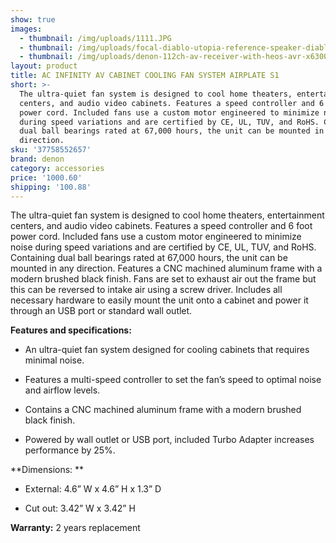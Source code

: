 ```yaml
---
show: true
images:
  - thumbnail: /img/uploads/1111.JPG
  - thumbnail: /img/uploads/focal-diablo-utopia-reference-speaker-diablo-utopia.jpg
  - thumbnail: /img/uploads/denon-112ch-av-receiver-with-heos-avr-x6300h.png
layout: product
title: AC INFINITY AV CABINET COOLING FAN SYSTEM AIRPLATE S1
short: >-
  The ultra-quiet fan system is designed to cool home theaters, entertainment
  centers, and audio video cabinets. Features a speed controller and 6 foot
  power cord. Included fans use a custom motor engineered to minimize noise
  during speed variations and are certified by CE, UL, TUV, and RoHS. Containing
  dual ball bearings rated at 67,000 hours, the unit can be mounted in any
  direction.
sku: '37758552657'
brand: denon
category: accessories
price: '1000.60'
shipping: '100.88'
---
```

The ultra-quiet fan system is designed to cool home theaters, entertainment centers, and audio video cabinets. Features a speed controller and 6 foot power cord. Included fans use a custom motor engineered to minimize noise during speed variations and are certified by CE, UL, TUV, and RoHS. Containing dual ball bearings rated at 67,000 hours, the unit can be mounted in any direction. Features a CNC machined aluminum frame with a modern brushed black finish. Fans are set to exhaust air out the frame but this can be reversed to intake air using a screw driver. Includes all necessary hardware to easily mount the unit onto a cabinet and power it through an USB port or standard wall outlet.

**Features and specifications:**

* An ultra-quiet fan system designed for cooling cabinets that requires minimal noise.

* Features a multi-speed controller to set the fan’s speed to optimal noise and airflow levels.

* Contains a CNC machined aluminum frame with a modern brushed black finish.

* Powered by wall outlet or USB port, included Turbo Adapter increases performance by 25%.

**Dimensions: **

* External: 4.6” W x 4.6” H x 1.3” D

* Cut out: 3.42” W x 3.42” H

**Warranty:** 2 years replacement
